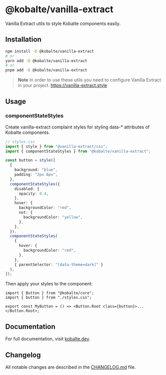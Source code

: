 # @kobalte/vanilla-extract

Vanilla Extract utils to style Kobalte components easily.

## Installation

```bash
npm install -D @kobalte/vanilla-extract
# or
yarn add -D @kobalte/vanilla-extract
# or
pnpm add -D @kobalte/vanilla-extract
```

> **Note** In order to use these utils you need to configure Vanilla Extract in your project. https://vanilla-extract.style

## Usage

### componentStateStyles

Create vanilla-extract complaint styles for styling data-\* attributes of Kobalte components.

```ts
// styles.css
import { style } from "@vanilla-extract/css";
import { componentStateStyles } from "@kobalte/vanilla-extract";

const button = style([
  {
    background: "blue",
    padding: "2px 6px",
  },
  componentStateStyles({
    disabled: {
      opacity: 0.4,
    },
    hover: {
      backgroundColor: "red",
      not: {
        backgroundColor: "yellow",
      },
    },
  }),
  componentStateStyles(
    {
      hover: {
        backgroundColor: "red",
      },
    },
    { parentSelector: "[data-theme=dark]" }
  ),
]);
```

Then apply your styles to the component:

```tsx
import { Button } from "@kobalte/core";
import { button } from "./styles.css";

export const MyButton = () => <Button.Root class={button}>...</Button.Root>;
```

## Documentation

For full documentation, visit [kobalte.dev](https://kobalte.dev/docs/core/overview/styling#using-the-vanilla-extract-plugin).

## Changelog

All notable changes are described in the [CHANGELOG.md](./CHANGELOG.md) file.
